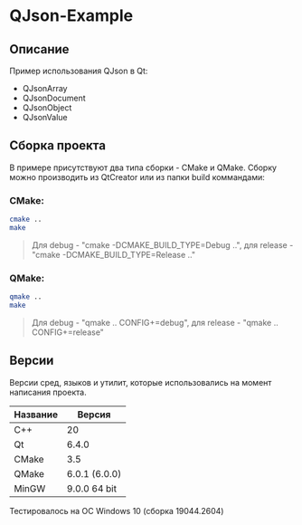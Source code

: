 # QJson-Example

## Описание

Пример использования QJson в Qt:
- QJsonArray
- QJsonDocument
- QJsonObject
- QJsonValue

## Сборка проекта

В примере присутствуют два типа сборки - CMake и QMake.
Сборку можно производить из QtCreator или из папки build коммандами:

### CMake:

```bash
cmake ..
make
```
> Для debug - "cmake -DCMAKE_BUILD_TYPE=Debug ..", для release - "cmake -DCMAKE_BUILD_TYPE=Release .."

### QMake:

```bash
qmake ..
make
```
> Для debug - "qmake .. CONFIG+=debug", для release - "qmake .. CONFIG+=release"

## Версии

Версии сред, языков и утилит, которые использовались на момент написания проекта.

| Название | Версия        |
| ---------|---------------|
| C++      | 20            |
| Qt       | 6.4.0         |
| CMake    | 3.5           |
| QMake    | 6.0.1 (6.0.0) |
| MinGW    | 9.0.0 64 bit  |

Тестировалось на ОС Windows 10 (сборка 19044.2604)